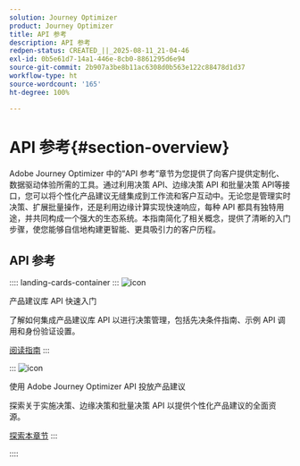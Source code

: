 ```yaml
---
solution: Journey Optimizer
product: Journey Optimizer
title: API 参考
description: API 参考
redpen-status: CREATED_||_2025-08-11_21-04-46
exl-id: 0b5e61d7-14a1-446e-8cb0-8861295d6e94
source-git-commit: 2b907a3be8b11ac6308d0b563e122c88478d1d37
workflow-type: ht
source-wordcount: '165'
ht-degree: 100%

---
```


# API 参考{#section-overview}

Adobe Journey Optimizer 中的“API 参考”章节为您提供了向客户提供定制化、数据驱动体验所需的工具。通过利用决策 API、边缘决策 API 和批量决策 API等接口，您可以将个性化产品建议无缝集成到工作流和客户互动中。无论您是管理实时决策、扩展批量操作，还是利用边缘计算实现快速响应，每种 API 都具有独特用途，并共同构成一个强大的生态系统。本指南简化了相关概念，提供了清晰的入门步骤，使您能够自信地构建更智能、更具吸引力的客户历程。

## API 参考

:::: landing-cards-container
:::
![icon](https://cdn.experienceleague.adobe.com/icons/circle-play.svg?lang=zh-Hans)

产品建议库 API 快速入门

了解如何集成产品建议库 API 以进行决策管理，包括先决条件指南、示例 API 调用和身份验证设置。

[阅读指南](../using/offers/api-reference/getting-started.md)
:::

:::
![icon](https://cdn.experienceleague.adobe.com/icons/code-branch.svg?lang=zh-Hans)

使用 Adobe Journey Optimizer API 投放产品建议

探索关于实施决策、边缘决策和批量决策 API 以提供个性化产品建议的全面资源。

[探索本章节](offer-delivery-api-landing-page.md)
:::

::::
